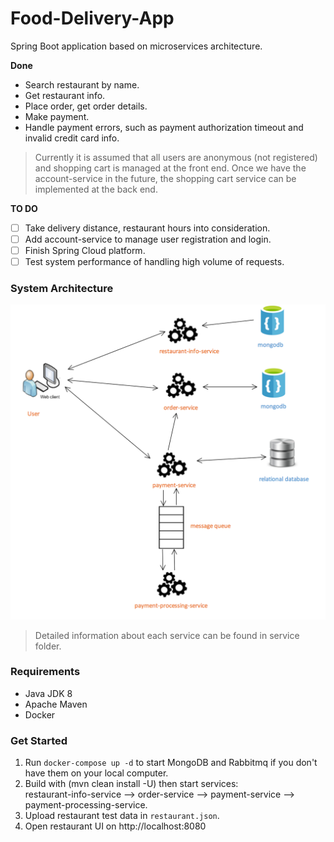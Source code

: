 # Food-Delivery-App
Spring Boot application based on microservices architecture. 

**Done**
- Search restaurant by name.
- Get restaurant info.
- Place order, get order details.
- Make payment.
- Handle payment errors, such as payment authorization timeout and invalid credit card info.
> Currently it is assumed that all users are anonymous (not registered) and shopping cart is managed at the front end.
Once we have the account-service in the future, the shopping cart service can be implemented at the back end.

**TO DO**
- [ ] Take delivery distance, restaurant hours into consideration.
- [ ] Add account-service to manage user registration and login.
- [ ] Finish Spring Cloud platform.
- [ ] Test system performance of handling high volume of requests.

### System Architecture
![alt image](documentations/diagrams/system_architecture.png)
> Detailed information about each service can be found in service folder.

### Requirements
- Java JDK 8
- Apache Maven
- Docker

### Get Started
1. Run `docker-compose up -d` to start MongoDB and Rabbitmq if you don't have them on your local computer.
2. Build  with (mvn clean install -U) then start services: <br />
restaurant-info-service --> order-service --> payment-service --> payment-processing-service.
3. Upload restaurant test data in `restaurant.json`.
4. Open restaurant UI on http://localhost:8080

